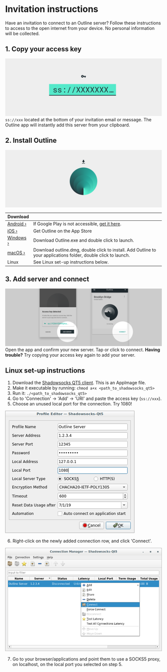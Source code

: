# Invitation instructions

Have an invitation to connect to an Outline server? Follow these instructions to access to the open internet from your device. No personal information will be collected.

## 1. Copy your access key
![Copy access key](img/invitation-instructions-001.png "Copy your access key")
`ss://xxx` located at the bottom of your invitation email or message. The Outline app will instantly add this server from your clipboard.


## 2. Install Outline
![Install Outline](img/invitation-instructions-002.png "Install Outline")

|Download|  |
| ------------- | ------------- |
| [Android ›](https://play.google.com/store/apps/details?id=org.outline.android.client) | If Google Play is not accessible, [get it here](https://github.com/Jigsaw-Code/outline-releases/blob/master/client/Outline.apk?raw=true). |
| [iOS ›](https://itunes.apple.com/app/outline-app/id1356177741) | Get Outline on the App Store |
| [Windows ›](https://raw.githubusercontent.com/Jigsaw-Code/outline-releases/master/client/Outline-Client.exe) | Download Outline.exe and double click to launch. |
| [macOS ›](https://itunes.apple.com/app/outline-app/id1356178125) | Download outline.dmg, double click to install. Add Outline to your applications folder, double click to launch. |
| Linux | See Linux set-up instructions below. |


## 3. Add server and connect
![Add server and connect](img/invitation-instructions-003.png "Add server and connect")
Open the app and confirm your new server. Tap or click to connect.
**Having trouble?** Try copying your access key again to add your server.


## Linux set-up instructions

1. Download the [Shadowsocks QT5 client](https://github.com/shadowsocks/shadowsocks-qt5/releases/latest). This is an AppImage file.
2. Make it executable by running: `chmod a+x <path_to_shadowsocks_qt5>`
3. Run it: `./<path_to_shadowsocks_qt5>`
4. Go to 'Connection' -> 'Add' -> 'URI' and paste the access key (`ss://xxx`).
5. Choose an unused local port for the connection. Try 1080!

![Shadowsocks-QT5 port](img/qt5-port.png "Specify the local port")

6. Right-click on the newly added connection row, and click 'Connect'.

![Shadowsocks-QT5 connect](img/qt5-connect.png "Specify the local port")

7. Go to your browser/applications and point them to use a SOCKS5 proxy, on localhost, on the local port you selected on step 5.
